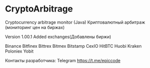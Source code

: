# CryptoArbitrage
Cryptocurrency arbitrage monitor (Java)
Криптовалютный арбитраж (мониторинг цен на биржах)

Version 1.00.1
Added exchanges(Добавлены биржи)

Binance
Bitfinex
Bittrex
Bitmex
Bitstamp
CexIO
HitBTC
Huobi
Kraken
Poloniex
Yobit

Контакты разработчика:
Telegram https://t.me/epiccode


